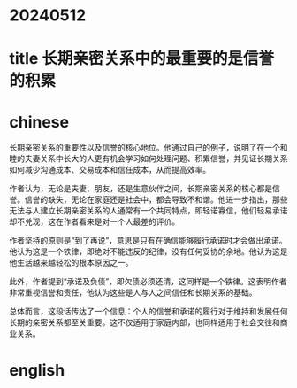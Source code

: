 
# 20240512

# title 长期亲密关系中的最重要的是信誉的积累

# chinese 

长期亲密关系的重要性以及信誉的核心地位。他通过自己的例子，说明了在一个和睦的夫妻关系中长大的人更有机会学习如何处理问题、积累信誉，并见证长期关系如何减少沟通成本、交易成本和信任成本，从而提高效率。

作者认为，无论是夫妻、朋友，还是生意伙伴之间，长期亲密关系的核心都是信誉。信誉的缺失，无论在家庭还是社会中，都会导致不和谐。他进一步指出，那些无法与人建立长期亲密关系的人通常有一个共同特点，即轻诺寡信，他们轻易承诺却不兑现，这在作者看来是对一个人最差的评价。

作者坚持的原则是“到了再说”，意思是只有在确信能够履行承诺时才会做出承诺。他认为这是一个铁律，即绝对不能违反的纪律，没有任何妥协的余地。他认为这是他生活越来越轻松的根本原因之一。

此外，作者提到“承诺及负债”，即欠债必须还清，这同样是一个铁律。这表明作者非常重视信誉和责任，他认为这些是人与人之间信任和长期关系的基础。

总体而言，这段话传达了一个信息：个人的信誉和承诺的履行对于维持和发展任何长期的亲密关系都至关重要。这不仅适用于家庭内部，也同样适用于社会交往和商业关系。

# english

